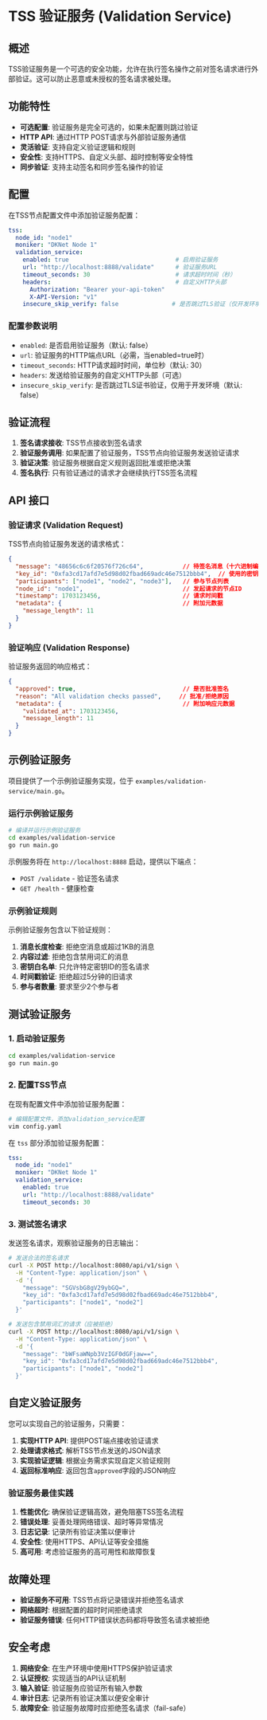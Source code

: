 # TSS 验证服务 (Validation Service)

## 概述

TSS验证服务是一个可选的安全功能，允许在执行签名操作之前对签名请求进行外部验证。这可以防止恶意或未授权的签名请求被处理。

## 功能特性

- **可选配置**: 验证服务是完全可选的，如果未配置则跳过验证
- **HTTP API**: 通过HTTP POST请求与外部验证服务通信
- **灵活验证**: 支持自定义验证逻辑和规则
- **安全性**: 支持HTTPS、自定义头部、超时控制等安全特性
- **同步验证**: 支持主动签名和同步签名操作的验证

## 配置

在TSS节点配置文件中添加验证服务配置：

```yaml
tss:
  node_id: "node1"
  moniker: "DKNet Node 1"
  validation_service:
    enabled: true                              # 启用验证服务
    url: "http://localhost:8888/validate"      # 验证服务URL
    timeout_seconds: 30                        # 请求超时时间（秒）
    headers:                                   # 自定义HTTP头部
      Authorization: "Bearer your-api-token"
      X-API-Version: "v1"
    insecure_skip_verify: false               # 是否跳过TLS验证（仅开发环境）
```

### 配置参数说明

- `enabled`: 是否启用验证服务（默认: false）
- `url`: 验证服务的HTTP端点URL（必需，当enabled=true时）
- `timeout_seconds`: HTTP请求超时时间，单位秒（默认: 30）
- `headers`: 发送给验证服务的自定义HTTP头部（可选）
- `insecure_skip_verify`: 是否跳过TLS证书验证，仅用于开发环境（默认: false）

## 验证流程

1. **签名请求接收**: TSS节点接收到签名请求
2. **验证服务调用**: 如果配置了验证服务，TSS节点向验证服务发送验证请求
3. **验证决策**: 验证服务根据自定义规则返回批准或拒绝决策
4. **签名执行**: 只有验证通过的请求才会继续执行TSS签名流程

## API 接口

### 验证请求 (Validation Request)

TSS节点向验证服务发送的请求格式：

```json
{
  "message": "48656c6c6f20576f726c64",           // 待签名消息（十六进制编码）
  "key_id": "0xfa3cd17afd7e5d98d02fbad669adc46e7512bbb4",  // 使用的密钥ID
  "participants": ["node1", "node2", "node3"],   // 参与节点列表
  "node_id": "node1",                            // 发起请求的节点ID
  "timestamp": 1703123456,                       // 请求时间戳
  "metadata": {                                  // 附加元数据
    "message_length": 11
  }
}
```

### 验证响应 (Validation Response)

验证服务返回的响应格式：

```json
{
  "approved": true,                              // 是否批准签名
  "reason": "All validation checks passed",     // 批准/拒绝原因
  "metadata": {                                  // 附加响应元数据
    "validated_at": 1703123456,
    "message_length": 11
  }
}
```

## 示例验证服务

项目提供了一个示例验证服务实现，位于 `examples/validation-service/main.go`。

### 运行示例验证服务

```bash
# 编译并运行示例验证服务
cd examples/validation-service
go run main.go
```

示例服务将在 `http://localhost:8888` 启动，提供以下端点：

- `POST /validate` - 验证签名请求
- `GET /health` - 健康检查

### 示例验证规则

示例验证服务包含以下验证规则：

1. **消息长度检查**: 拒绝空消息或超过1KB的消息
2. **内容过滤**: 拒绝包含禁用词汇的消息
3. **密钥白名单**: 只允许特定密钥ID的签名请求
4. **时间戳验证**: 拒绝超过5分钟的旧请求
5. **参与者数量**: 要求至少2个参与者

## 测试验证服务

### 1. 启动验证服务

```bash
cd examples/validation-service
go run main.go
```

### 2. 配置TSS节点

在现有配置文件中添加验证服务配置：

```bash
# 编辑配置文件，添加validation_service配置
vim config.yaml
```

在 `tss` 部分添加验证服务配置：

```yaml
tss:
  node_id: "node1"
  moniker: "DKNet Node 1"
  validation_service:
    enabled: true
    url: "http://localhost:8888/validate"
    timeout_seconds: 30
```

### 3. 测试签名请求

发送签名请求，观察验证服务的日志输出：

```bash
# 发送合法的签名请求
curl -X POST http://localhost:8080/api/v1/sign \
  -H "Content-Type: application/json" \
  -d '{
    "message": "SGVsbG8gV29ybGQ=",
    "key_id": "0xfa3cd17afd7e5d98d02fbad669adc46e7512bbb4",
    "participants": ["node1", "node2"]
  }'

# 发送包含禁用词汇的请求（应被拒绝）
curl -X POST http://localhost:8080/api/v1/sign \
  -H "Content-Type: application/json" \
  -d '{
    "message": "bWFsaWNpb3VzIGF0dGFjaw==",
    "key_id": "0xfa3cd17afd7e5d98d02fbad669adc46e7512bbb4",
    "participants": ["node1", "node2"]
  }'
```

## 自定义验证服务

您可以实现自己的验证服务，只需要：

1. **实现HTTP API**: 提供POST端点接收验证请求
2. **处理请求格式**: 解析TSS节点发送的JSON请求
3. **实现验证逻辑**: 根据业务需求实现自定义验证规则
4. **返回标准响应**: 返回包含`approved`字段的JSON响应

### 验证服务最佳实践

1. **性能优化**: 确保验证逻辑高效，避免阻塞TSS签名流程
2. **错误处理**: 妥善处理网络错误、超时等异常情况
3. **日志记录**: 记录所有验证决策以便审计
4. **安全性**: 使用HTTPS、API认证等安全措施
5. **高可用**: 考虑验证服务的高可用性和故障恢复

## 故障处理

- **验证服务不可用**: TSS节点将记录错误并拒绝签名请求
- **网络超时**: 根据配置的超时时间拒绝请求
- **验证服务错误**: 任何HTTP错误状态码都将导致签名请求被拒绝

## 安全考虑

1. **网络安全**: 在生产环境中使用HTTPS保护验证请求
2. **认证授权**: 实现适当的API认证机制
3. **输入验证**: 验证服务应验证所有输入参数
4. **审计日志**: 记录所有验证决策以便安全审计
5. **故障安全**: 验证服务故障时应拒绝签名请求（fail-safe）
